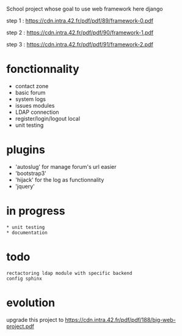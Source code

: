 School project whose goal to use web framework here django

step 1 : https://cdn.intra.42.fr/pdf/pdf/89/framework-0.pdf

step 2 : https://cdn.intra.42.fr/pdf/pdf/90/framework-1.pdf

step 3 : https://cdn.intra.42.fr/pdf/pdf/91/framework-2.pdf

fonctionnality
=====================
   * contact zone
   * basic forum
   * system logs
   * issues modules
   * LDAP connection
   * register/login/logout local
   * unit testing

plugins
=====================
   * 'autoslug' for manage forum's url easier
   * 'bootstrap3' 
   * 'hijack' for the log as functionnality
   * 'jquery'

in progress
=====================
    * unit testing
    * documentation

todo
=====================
    rectactoring ldap module with specific backend
    config sphinx
    
evolution 
=====================
upgrade this project to https://cdn.intra.42.fr/pdf/pdf/188/big-web-project.pdf
